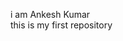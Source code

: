 <!---
thakurankeshkumar/thakurankeshkumar is a ✨ special ✨ repository because its `README.md` (this file) appears on your GitHub profile.
You can click the Preview link to take a look at your changes.
--->
i am Ankesh Kumar
<br>
this is my first repository
